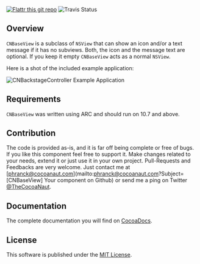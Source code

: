 [![Flattr this git repo](http://api.flattr.com/button/flattr-badge-large.png)](https://flattr.com/submit/auto?user_id=phranck&url=https://github.com/phranck/CNBaseView&title=CNBaseView&tags=github&category=software)
![Travis Status](https://travis-ci.org/phranck/CNBaseView.png?branch=master)


## Overview
`CNBaseView` is a subclass of `NSView` that can show an icon and/or a text message if it has no subviews. Both, the icon and the message text are optional. If you keep it empty `CNBaseView` acts as a normal `NSView`.

Here is a shot of the included example application:

![CNBackstageController Example Application](https://dl.dropbox.com/u/34133216/WebImages/Github/CNBaseView.png)


## Requirements
`CNBaseView` was written using ARC and should run on 10.7 and above.


## Contribution

The code is provided as-is, and it is far off being complete or free of bugs. If you like this component feel free to support it. Make changes related to your needs, extend it or just use it in your own project. Pull-Requests and Feedbacks are very welcome. Just contact me at [phranck@cocoanaut.com](mailto:phranck@cocoanaut.com?Subject=[CNBaseView] Your component on Github) or send me a ping on Twitter [@TheCocoaNaut](http://twitter.com/TheCocoaNaut). 


## Documentation
The complete documentation you will find on [CocoaDocs](http://cocoadocs.org/docsets/CNBaseView/).


## License
This software is published under the [MIT License](http://cocoanaut.mit-license.org).